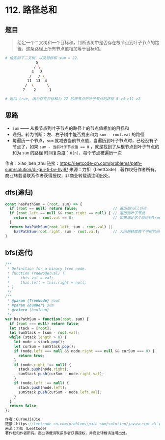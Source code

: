 # 112. 路径总和
## 题目
> 给定一个二叉树和一个目标和，判断该树中是否存在根节点到叶子节点的路径，这条路径上所有节点值相加等于目标和。

```bash
# 给定如下二叉树，以及目标和 sum = 22，
              5
             / \
            4   8
           /   / \
          11  13  4
         /  \      \
        7    2      1

# 返回 true, 因为存在目标和为 22 的根节点到叶子节点的路径 5->4->11->2
```
## 思路
- `sum` —— 从根节点到叶子节点的路径上的节点值相加的目标和
- 递归。转为判断：左、右子树中能否找出和为 `sum - root.val` 的路径
- 每遍历一个节点，`sum` 就减去当前节点值，当遍历到叶子节点时，已经没有子节点了，如果 `sum - 当前叶子节点值 == 0` ，就是找到了从根节点到叶子节点的和为 `sum` 的路径
时间复杂度：`O(n)`，每个节点被遍历一次

作者：xiao_ben_zhu
链接：https://leetcode-cn.com/problems/path-sum/solution/di-gui-ti-by-hyj8/
来源：力扣（LeetCode）
著作权归作者所有。商业转载请联系作者获得授权，非商业转载请注明出处。

## dfs(递归)
```js
const hasPathSum = (root, sum) => {
  if (root == null) return false;                // 遍历到null节点
  if (root.left == null && root.right == null) { // 遍历到叶子节点
    return sum - root.val == 0;                  // 如果满足这个就返回true
  }
  return hasPathSum(root.left, sum - root.val) ||
    hasPathSum(root.right, sum - root.val);      // 大问题转成两个子树的问题
}
```

## bfs(迭代)
```js
/**
 * Definition for a binary tree node.
 * function TreeNode(val) {
 *     this.val = val;
 *     this.left = this.right = null;
 * }
 */
/**
 * @param {TreeNode} root
 * @param {number} sum
 * @return {boolean}
 */
var hasPathSum = function(root, sum) {
  if (root === null) return false;
  let stack = [root];
  let sumStack = [sum - root.val];
  while (stack.length > 0) {
    let node = stack.pop();
    let curSum = sumStack.pop();
    if (node.left === null && node.right === null && curSum === 0) {
      return true;
    }
    if (node.right !== null) {
      stack.push(node.right);
      sumStack.push(curSum - node.right.val);
    }
    if (node.left !== null) {
      stack.push(node.left);
      sumStack.push(curSum - node.left.val);
    }
  }
  return false;
};

作者：GuYueJiaJie
链接：https://leetcode-cn.com/problems/path-sum/solution/javascript-di-gui-die-dai-by-guyuejiajie/
来源：力扣（LeetCode）
著作权归作者所有。商业转载请联系作者获得授权，非商业转载请注明出处。
```